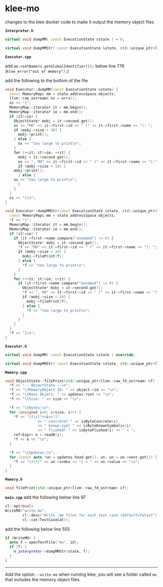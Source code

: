 # klee-mo

changes to the klee docker code to make it output the memory object files

**`Interpreter.h`**

```cpp
virtual void dumpMM( const ExecutionState &state ) = 0;

virtual void dumpMMStr( const ExecutionState &state, std::unique_ptr<llvm::raw_fd_ostream> &f ) = 0;
```

**`Executor.cpp`**

add `mo->setName(v.getGlobalIdentifier());` below line 776 (`klee_error("out of memory");`)


add the following to the bottom of the file

```cpp
void Executor::dumpMM(const ExecutionState &state) {
  const MemoryMap& mm = state.addressSpace.objects;
  llvm::raw_ostream& os = errs();
  os << "{";
  MemoryMap::iterator it = mm.begin();
  MemoryMap::iterator ie = mm.end();
  if (it!=ie) {
    ObjectState* mobj = it->second.get();
    os << "MO" << it->first->id << " (" << it->first->name << "): ";
    if (mobj->size < 10) {
      mobj->print();
    } else {
      os << "too large to print\n";
    }
    for (++it; it!=ie; ++it) {
      mobj = it->second.get();
      os << ", MO" << it->first->id << " (" << it->first->name << "):";
      if (mobj->size < 10) {
	mobj->print();
      } else {
	os << "too large to print\n";
      }
    }
  }
  os << "}\n";
}

void Executor::dumpMMStr(const ExecutionState &state, std::unique_ptr<llvm::raw_fd_ostream> &f) {
  const MemoryMap& mm = state.addressSpace.objects;
  *f << "{";
  MemoryMap::iterator it = mm.begin();
  MemoryMap::iterator ie = mm.end();
  if (it!=ie) {
    if (it->first->name.compare("unnamed") != 0) {
      ObjectState* mobj = it->second.get();
      *f << "MO" << it->first->id << " (" << it->first->name << "): ";
      if (mobj->size < 10) {
        mobj->filePrint(f);
      } else {
        *f << "too large to print\n";
      }
    }
    for (++it; it!=ie; ++it) {
      if (it->first->name.compare("unnamed") != 0) {
        ObjectState* mobj = it->second.get();
        *f << ", MO" << it->first->id << " (" << it->first->name << "):";
        if (mobj->size < 10) {
          mobj->filePrint(f);
        } else {
          *f << "too large to print\n";
        }
      }
    }
  }
  *f << "}\n";
}
```

**`Executor.h`**

```cpp
virtual void dumpMM( const ExecutionState &state ) override;

virtual void dumpMMStr( const ExecutionState &state, std::unique_ptr<llvm::raw_fd_ostream> &f ) override;
```

**`Memory.cpp`**

```cpp
void ObjectState::filePrint(std::unique_ptr<llvm::raw_fd_ostream> &f) {
  *f << "-- ObjectState --\n";
  *f << "\tMemoryObject ID: " << object->id << "\n";
  *f << "\tRoot Object: " << updates.root << "\n";
  *f << "\tSize: " << size << "\n";

  *f << "\tBytes:\n";
  for (unsigned i=0; i<size; i++) {
    *f << "\t\t["<<i<<"]"
               << " concrete? " << isByteConcrete(i)
               << " known-sym? " << isByteKnownSymbolic(i)
               << " flushed? " << isByteFlushed(i) << " = ";
    ref<Expr> e = read8(i);
    *f << e << "\n";
  }

  *f << "\tUpdates:\n";
  for (const auto *un = updates.head.get(); un; un = un->next.get()) {
    *f << "\t\t[" << un->index << "] = " << un->value << "\n";
  }
}
```

**`Memory.h`**

```cpp
void filePrint(std::unique_ptr<llvm::raw_fd_ostream> &f);
```

**`main.cpp`**
add the following below line 97

```cpp
cl::opt<bool>
WriteMO("write-mo",
        cl::desc("Write .mo files for each test case (default=false)"),
        cl::cat(TestCaseCat));
```

add the following below line 555

```cpp
if (WriteMO) {
  auto f = openTestFile("mo", id);
  if (f) {
    m_interpreter->dumpMMStr(state, f);
  }
}
```


---

Add the option `--write-mo` when running klee, you will see a folder called `mo` that includes the memory object files.